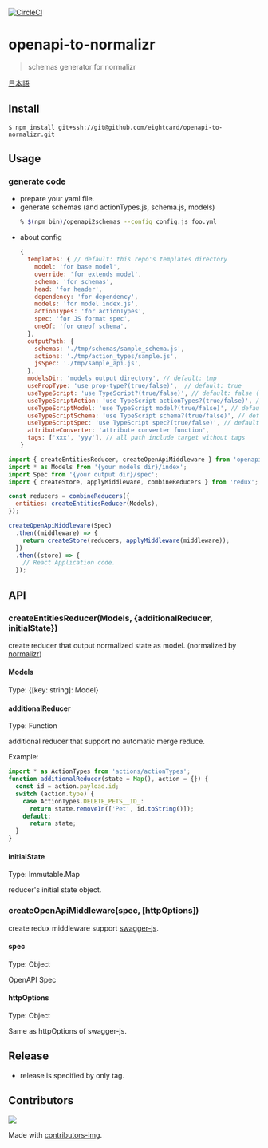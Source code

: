 [![CircleCI](https://circleci.com/gh/eightcard/openapi-to-normalizr.svg?style=svg)](https://circleci.com/gh/eightcard/openapi-to-normalizr)

# openapi-to-normalizr

> schemas generator for normalizr

[日本語](README.ja.md)

## Install

```
$ npm install git+ssh://git@github.com/eightcard/openapi-to-normalizr.git
```

## Usage

### generate code

- prepare your yaml file.
- generate schemas (and actionTypes.js, schema.js, models)
  ```bash
  % $(npm bin)/openapi2schemas --config config.js foo.yml
  ```
- about config
  ```js
  {
    templates: { // default: this repo's templates directory
      model: 'for base model',
      override: 'for extends model',
      schema: 'for schemas',
      head: 'for header',
      dependency: 'for dependency',
      models: 'for model index.js',
      actionTypes: 'for actionTypes',
      spec: 'for JS format spec',
      oneOf: 'for oneof schema',
    },
    outputPath: {
      schemas: './tmp/schemas/sample_schema.js',
      actions: './tmp/action_types/sample.js',
      jsSpec: './tmp/sample_api.js',
    },
    modelsDir: 'models output directory', // default: tmp
    usePropType: 'use prop-type?(true/false)',  // default: true
    useTypeScript: 'use TypeScript?(true/false)', // default: false (experiment)
    useTypeScriptAction: 'use TypeScript actionTypes?(true/false)', // default: false (experiment)
    useTypeScriptModel: 'use TypeScript model?(true/false)', // default: false (experiment)
    useTypeScriptSchema: 'use TypeScript schema?(true/false)', // default: false (experiment)
    useTypeScriptSpec: 'use TypeScript spec?(true/false)', // default: false (experiment)
    attributeConverter: 'attribute converter function',
    tags: ['xxx', 'yyy'], // all path include target without tags
  }
  ```

```js
import { createEntitiesReducer, createOpenApiMiddleware } from 'openapi-to-normalizr';
import * as Models from '{your models dir}/index';
import Spec from '{your output dir}/spec';
import { createStore, applyMiddleware, combineReducers } from 'redux';

const reducers = combineReducers({
  entities: createEntitiesReducer(Models),
});

createOpenApiMiddleware(Spec)
  .then((middleware) => {
    return createStore(reducers, applyMiddleware(middleware));
  })
  .then((store) => {
    // React Application code.
  });
```

## API

### createEntitiesReducer(Models, {additionalReducer, initialState})

create reducer that output normalized state as model. (normalized by [normalizr](https://github.com/paularmstrong/normalizr))

#### Models

Type: {[key: string]: Model}

#### additionalReducer

Type: Function

additional reducer that support no automatic merge reduce.

Example:

```js
import * as ActionTypes from 'actions/actionTypes';
function additionalReducer(state = Map(), action = {}) {
  const id = action.payload.id;
  switch (action.type) {
    case ActionTypes.DELETE_PETS__ID_:
      return state.removeIn(['Pet', id.toString()]);
    default:
      return state;
  }
}
```

#### initialState

Type: Immutable.Map

reducer's initial state object.

### createOpenApiMiddleware(spec, [httpOptions])

create redux middleware support [swagger-js](https://github.com/swagger-api/swagger-js).

#### spec

Type: Object

OpenAPI Spec

#### httpOptions

Type: Object

Same as httpOptions of swagger-js.

## Release

- release is specified by only tag.

## Contributors

<a href="https://github.com/eightcard/openapi-to-normalizr/graphs/contributors">
  <img src="https://contributors-img.firebaseapp.com/image?repo=eightcard/openapi-to-normalizr" />
</a>

Made with [contributors-img](https://contributors-img.firebaseapp.com).
